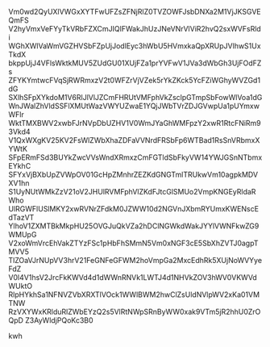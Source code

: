 Vm0wd2QyUXlVWGxXYTFwUFZsZFNjRlZ0TVZOWFJsbDNXa2M1VjJKSGVEQmFS
V2hyVmxVeFYyTkVRbFZXCmJIQlFWakJhUzJNeVNrVlViR2hvQ2sxWVFsRldi
WGhXWlVaWmVGZHVSbFZpUjJodlEyc3hWbU5HVmxkaQpXRUpJVlhwS1UxTkdX
bkppUjJ4VFlsWktkMUV5ZUdGU01XUjFZa1prYVFwV1JVa3dWbGh3UjFOdFZs
ZFYKYmtwcFVqSjRWRmxzV2t0WFZrVjVZek5rYkZKck5YcFZiWGhyWVZGd1dG
SXlhSFpXYkdoM1V6RlJlVlJZCmFHRUtVMFphVkZsclpGTmpSbFowWlVoa1dG
WnJWalZhVldSSFlXMUtWazVWYUZwaE1YQjJWbTVrZDJGVwpUa1pUYmxwWFlr
WktTMXBWV2xwbFJrNVpDbUZHV1V0WmJYaGhWMFpzY2xwR1RtcFNiRm93Vkd4
V1QxWXgKV25KV2FsWlZWbXhaZDFaVVNrdFRSbFp6WTBad1RsSnVRbmxXYWtK
SFpERmFSd3BUYkZwcVVsWndXRmxzCmFGTldSbFkyVW14YWJGSnNTbmxEYkhC
SFYxVjBXbUpZVWpOV01GcHpZMnhrZEZKdGNGTmlTRUkwVm10agpkMDVXV1hn
S1UyNUtWMkZzV21oV2JHUlRVMFphVlZKdFJtcGlSMUo2VmpKNGEyRldaRWho
UlRGWFlUSlMKY2xwRVNrZFdkM0JZWW10d2NGVnJXbmRYUmxKWENscEdTazVT
YlhoV1ZXMTBkMkpHU25OVGJuQkVZa2hDClNGWkdWakJYYlVWNFkwZG9WMUpG
V2xoWmVrcEhVakZTYzFSc1pHbFhSMmN5Vm0xNGF3cE5SbXhZVTJ0agpTMVV5
TlZOaVJrNUpVV3hrV21FeGNFeGFWM2hoVmpGa2MxcEdhRk5XUjNoWVYyeFdZ
V0l4V1hsV2JrcFkKWVd4d1dWWnRNVk1LWTJ4d1NHVkZOV3hWV0VKWVdWUktO
RlpHYkhSa1NFNVZVbXRXTlVOck1WWlBWM2hwClZsUldNVlpWV2xKa01VMTNW
RzVXYWxKRlduRlZWbEYzQ2s5VlRtNWpSRnByWW0xak9VTm5jR2hhU0ZrOQpD
Z3AyWldjPQoKc3B0

kwh